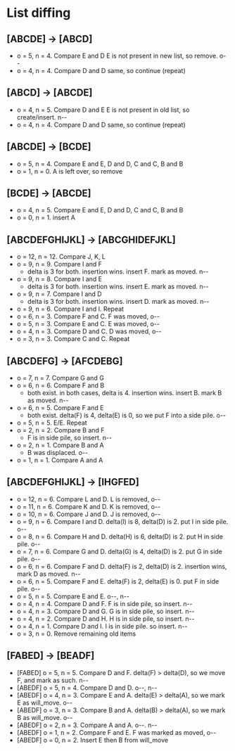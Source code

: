 # List diffing

## [ABCDE] -> [ABCD]

* o = 5, n = 4. Compare E and D
  E is not present in new list, so remove. o--
* o = 4, n = 4. Compare D and D
  same, so continue (repeat)

## [ABCD] -> [ABCDE]

* o = 4, n = 5. Compare D and E
  E is not present in old list, so create/insert. n--
* o = 4, n = 4. Compare D and D
  same, so continue (repeat)

## [ABCDE] -> [BCDE]

* o = 5, n = 4. Compare E and E, D and D, C and C, B and B
* o = 1, n = 0. A is left over, so remove

## [BCDE] -> [ABCDE]

* o = 4, n = 5. Compare E and E, D and D, C and C, B and B
* o = 0, n = 1. insert A

## [ABCDEFGHIJKL] -> [ABCGHIDEFJKL]

* o = 12, n = 12. Compare J, K, L
* o = 9, n = 9. Compare I and F
  * delta is 3 for both. insertion wins. insert F. mark as moved. n--
* o = 9, n = 8. Compare I and E
  * delta is 3 for both. insertion wins. insert E. mark as moved. n--
* o = 9, n = 7. Compare I and D
  * delta is 3 for both. insertion wins. insert D. mark as moved. n--
* o = 9, n = 6. Compare I and I. Repeat
* o = 6, n = 3. Compare F and C. F was moved, o--
* o = 5, n = 3. Compare E and C. E was moved, o--
* o = 4, n = 3. Compare D and C. D was moved, o--
* o = 3, n = 3. Compare C and C. Repeat

## [ABCDEFG] -> [AFCDEBG]

* o = 7, n = 7. Compare G and G
* o = 6, n = 6. Compare F and B
  * both exist. in both cases, delta is 4. insertion wins. insert B. mark B as moved. n--
* o = 6, n = 5. Compare F and E
  * both exist. delta(F) is 4, delta(E) is 0, so we put F into a side pile. o--
* o = 5, n = 5. E/E. Repeat
* o = 2, n = 2. Compare B and F
  * F is in side pile, so insert. n--
* o = 2, n = 1. Compare B and A
  * B was displaced. o--
* o = 1, n = 1. Compare A and A

## [ABCDEFGHIJKL] -> [IHGFED]

* o = 12, n = 6. Compare L and D. L is removed, o--
* o = 11, n = 6. Compare K and D. K is removed, o--
* o = 10, n = 6. Compare J and D. J is removed, o--
* o = 9, n = 6. Compare I and D. delta(I) is 8, delta(D) is 2. put I in side pile. o--
* o = 8, n = 6. Compare H and D. delta(H) is 6, delta(D) is 2. put H in side pile. o--
* o = 7, n = 6. Compare G and D. delta(G) is 4, delta(D) is 2. put G in side pile. o--
* o = 6, n = 6. Compare F and D. delta(F) is 2, delta(D) is 2. insertion wins, mark D as moved. n--
* o = 6, n = 5. Compare F and E. delta(F) is 2, delta(E) is 0. put F in side pile. o--
* o = 5, n = 5. Compare E and E. o--, n--
* o = 4, n = 4. Compare D and F. F is in side pile, so insert. n--
* o = 4, n = 3. Compare D and G. G is in side pile, so insert. n--
* o = 4, n = 2. Compare D and H. H is in side pile, so insert. n--
* o = 4, n = 1. Compare D and I. I is in side pile. so insert. n--
* o = 3, n = 0. Remove remaining old items

## [FABED] -> [BEADF]

* [FABED] o = 5, n = 5. Compare D and F. delta(F) > delta(D), so we move F, and mark as such. n--
* [ABEDF] o = 5, n = 4. Compare D and D. o--, n--
* [ABEDF] o = 4, n = 3. Compare E and A. delta(E) > delta(A), so we mark E as will_move. o--
* [ABEDF] o = 3, n = 3. Compare B and A. delta(B) > delta(A), so we mark B as will_move. o--
* [ABEDF] o = 2, n = 3. Compare A and A. o--. n--
* [ABEDF] o = 1, n = 2. Compare F and E. F was marked as moved, o--
* [ABEDF] o = 0, n = 2. Insert E then B from will_move
